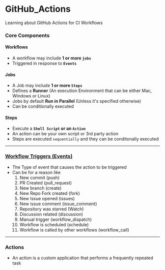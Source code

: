 # GitHub_Actions
Learning about GitHub Actions for CI Workflows

### Core Components
#### Workflows
- A workflow may include **1 or more `jobs`**
- Triggered in response to **`Events`**

#### Jobs
- A Job may include **1 or more `Steps`**
- Defines a **Runner** (An execution Environment that can be either Mac, Windows or Linux)
- Jobs by default **Run in Parallel** (Unless it's specified otherwise)
- Can be conditionally executed

#### Steps
- Execute a **`Shell Script` or an `Action`**
- An action can be your own script or 3rd party action
- Steps are executed `sequentially` and they can be conditonally executed

---

### [Workflow Triggers (Events)](https://docs.github.com/en/actions/using-workflows/events-that-trigger-workflows)
- The Type of event that causes the action to be triggered
- Can be for a reason like
  1. New commit (push)
  2. PR Created (pull_request)
  3. New branch (create)
  4. New Repo Fork created (fork)
  5. New Issue opened (issues)
  6. New issue comment (issue_comment)
  7. Repository was starred (Watch)
  8. Discussion related (discussion)
  9. Manual trigger (workflow_dispatch)
  10. Workflow is scheduled (schedule)
  11. Workflow is called by other workflows (workflow_call)

---

### Actions
- An action is a custom application that performs a frequently repeated task